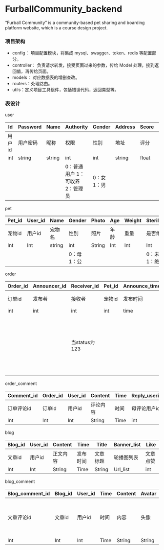 # FurballCommunity_backend
“Furball Community” is a community-based pet sharing and boarding platform website, which is a course design project.



### 项目架构

- config： 项目配置模块，将集成 mysql、swagger、token、redis 等配置部分。
- controller： 负责请求转发，接受页面过来的参数，传给 Model 处理，接到返回值，再传给页面。
- models： 对应数据表的增删查改。
- routers：处理路由。
- utils：定义项目工具组件，包括错误代码，返回类型等。



### 表设计

user

| Id     | Password | Name   | Authority                         | Gender       | Address | Score | Intro    | ID_number | Avatar | Pet_experience | Work_time     | Pet_number           | ID_card_photo |
| ------ | -------- | ------ | --------------------------------- | ------------ | ------- | ----- | -------- | --------- | ------ | -------------- | ------------- | -------------------- | ------------- |
| 用户id | 用户密码 | 昵称   | 权限                              | 性别         | 地址    | 评分  | 个人介绍 | 身份证号  | 头像   | 养宠经历       | 可工作时间    | 最大同时照顾宠物数量 | 身份证照片    |
| int    | string   | string | int                               | int          | string  | float | string   | string    | string | string         | Int           | int                  | string        |
|        |          |        | 0：普通用户  1：可收养  2：管理员 | 0：女  1：男 |         |       |          |           |        |                | 0：<=4  1：>4 |                      |               |



pet

| Pet_id | User_id | Name   | Gender       | Photo  | Age  | Weight | Sterilization      | Breed  | Health   |
| ------ | ------- | ------ | ------------ | ------ | ---- | ------ | ------------------ | ------ | -------- |
| 宠物id | 用户id  | 宠物名 | 性别         | 照片   | 年龄 | 重量   | 是否绝育           | 品种   | 健康状况 |
| Int    | Int     | string | int          | String | Int  | Int    | Int                | String | String   |
|        |         |        | 0：母  1：公 |        |      |        | 0：未绝育  1：绝育 |        |          |



order

| Order_id | Announcer_id | Receiver_id   | Pet_id | Announce_time | Start_time | End_time | Place  | Pet_health | Status                                     | Remark | price | Evaluation    | score |
| -------- | ------------ | ------------- | ------ | ------------- | ---------- | -------- | ------ | ---------- | ------------------------------------------ | ------ | ----- | ------------- | ----- |
| 订单id   | 发布者       | 接收者        | 宠物id | 发布时间      | 开始时间   | 结束时间 | 地点   | 健康状况   | 订单状态                                   | 备注   | 报酬  | 评价          | 评分  |
| int      | int          | int           | int    | time          | time       | time     | string | string     | int                                        | string | Int   | string        | float |
|          |              | 当status为123 |        |               |            |          |        |            | 0：发布中  1：已接收  2：待评价  3：已评价 |        |       | 仅当status为3 |       |



order_comment

| Comment_id | Order_id | User_id | Content  | Time | Reply_userid |
| ---------- | -------- | ------- | -------- | ---- | ------------ |
| 订单评论id | 订单id   | 用户id  | 评论内容 | 时间 | 母评论用户id |
| Int        | Int      | Int     | String   | Time | int          |



blog

| Blog_id | User_id | Content  | Time     | Title    | Banner_list | Like     |
| ------- | ------- | -------- | -------- | -------- | ----------- | -------- |
| 文章id  | 用户id  | 正文内容 | 发布时间 | 文章标题 | 轮播图列表  | 文章点赞 |
| Int     | Int     | String   | Time     | String   | Url_list    | int      |



blog_comment

| Blog_comment_id | Blog_id | User_id | Time | Content | Avatar | User_name | Like       |
| --------------- | ------- | ------- | ---- | ------- | ------ | --------- | ---------- |
| 文章评论id      | 文章id  | 用户id  | 时间 | 内容    | 头像   | 用户名    | 评论点赞数 |
| Int             | Int     | Int     | Time | String  | String | String    | int        |
